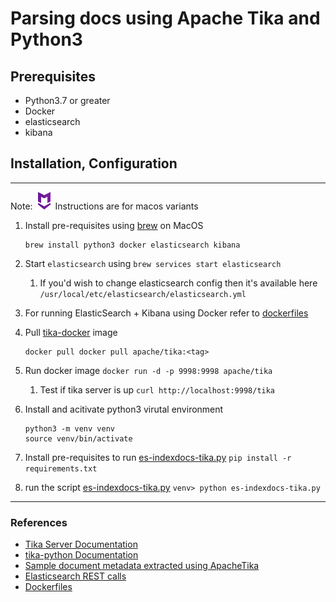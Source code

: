 # Parsing docs using Apache Tika and Python3

## Prerequisites

- Python3.7 or greater
- Docker
- elasticsearch
- kibana

## Installation, Configuration

---

Note: ![Alert Icon](https://github.com/adam-p/markdown-here/raw/master/src/common/images/icon28.png "Alert") Instructions are for macos variants

1. Install pre-requisites using [brew](https://brew.sh/) on MacOS

   ```(shell)
   brew install python3 docker elasticsearch kibana
   ```

2. Start `elasticsearch` using `brew services start elasticsearch`
   1. If you'd wish to change elasticsearch config then it's available here `/usr/local/etc/elasticsearch/elasticsearch.yml`

3. For running ElasticSearch + Kibana using Docker refer to [dockerfiles](../dockerfiles)

4. Pull [tika-docker](https://github.com/apache/tika-docker) image

   ```(shell)
   docker pull docker pull apache/tika:<tag>
   ```

5. Run docker image `docker run -d -p 9998:9998 apache/tika`
   1. Test if tika server is up `curl http://localhost:9998/tika`
6. Install and acitivate python3 virutal environment

   ```(shell)
   python3 -m venv venv
   source venv/bin/activate
   ```

7. Install pre-requisites to run [es-indexdocs-tika.py](es-indexdocs-tika.py) `pip install -r requirements.txt`
8. run the script [es-indexdocs-tika.py](es-indexdocs-tika.py) `venv> python es-indexdocs-tika.py`

---

### References

- [Tika Server Documentation](https://cwiki.apache.org/confluence/display/TIKA/TikaServer)
- [tika-python Documentation](https://github.com/chrismattmann/tika-python)
- [Sample document metadata extracted using ApacheTika](../data-samples/metadata-tika-sample.json)
- [Elasticsearch REST calls](../rest-calls/elasticsearch-rest.http)
- [Dockerfiles](../dockerfiles)
